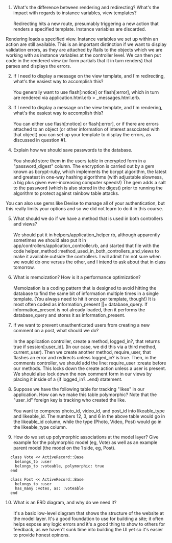 1. What's the difference between rendering and redirecting? What's the impact with regards to instance variables, view templates?
<br/><br/>
Redirecting hits a new route, presumably triggering a new action that renders a specified template. Instance variables are discarded. 

Rendering loads a specified view. Instance variables we set up within an action are still available. This is an important distinction if we want to display validation errors, as they are attached by Rails to the objects which we are working with as instance variables at the controller level. We can then put code in the rendered view (or form partials that it in turn renders) that parses and displays the errors.

2. If I need to display a message on the view template, and I'm redirecting, what's the easiest way to accomplish this?
<br/><br/>
You generally want to use flash[:notice] or flash[:error], which in turn are rendered via application.html.erb > _messages.html.erb.

3. If I need to display a message on the view template, and I'm rendering, what's the easiest way to accomplish this?
<br/><br/>
You can either use flash[:notice] or flash[:error], or if there are errors attached to an object (or other information of interest associated with that object) you can set up your template to display the errors, as discussed in question #1.

4. Explain how we should save passwords to the database.
<br/><br/>
You should store them in the users table in encrypted form in a "password_digest" column. The encryption is carried out by a gem known as bcrypt-ruby, which implements the bcrypt algorithm, the latest and greatest in one-way hashing algorithms (with adjustable slowness, a big plus given ever-increasing computer speeds!) The gem adds a salt to the password (which is also stored in the digest) prior to running the algorithm to protect against rainbow table attacks. 

You can also use gems like Devise to manage all of your authentication, but this really limits your options and so we did not learn to do it in this course.

5. What should we do if we have a method that is used in both controllers and views?
<br/><br/>
We should put it in helpers/application_helper.rb, although apparently sometimes we should also put it in app/controllers/application_controller.rb, and started that file with the code helper_method :method_used_in_both_controllers_and_views to make it available outside the controllers. I will admit I'm not sure when we would do one versus the other, and I intend to ask about that in class tomorrow.

6. What is memoization? How is it a performance optimization?
<br/><br/>
Memoization is a coding pattern that is designed to avoid hitting the database to find the same bit of information multiple times in a single template. (You always need to hit it once per template, though!) It is most often coded as information_present ||= database_query. If information_present is not already loaded, then it performs the database_query and stores it as information_present.

7. If we want to prevent unauthenticated users from creating a new comment on a post, what should we do?
<br/><br/>
In the application controller, create a method, logged_in?, that returns true if session[:user_id]. (In our case, we did this via a third method, current_user). Then we create another method, require_user, that flashes an error and redirects unless logged_in? is true. Then, in the comments controller, we should add the line: require_user :create before our methods. This locks down the create action unless a user is present. We should also lock down the new comment form in our views by placing it inside of a (if logged_in?...end) statement.

8. Suppose we have the following table for tracking "likes" in our application. How can we make this table polymorphic? Note that the "user_id" foreign key is tracking who created the like.
<br/><br/>
You want to compress photo_id, video_id, and post_id into likeable_type and likeable_id. The numbers 12, 3, and 6 in the above table would go in the likeable_id column, while the type (Photo, Video, Post) would go in the likeable_type column.

9. How do we set up polymorphic associations at the model layer? Give example for the polymorphic model (eg, Vote) as well as an example parent model (the model on the 1 side, eg, Post).

````
  class Vote << ActiveRecord::Base
  	belongs_to :user
  	belongs_to :voteable, polymorphic: true
  end

  class Post << ActiveRecord::Base
  	belongs_to :user
    has_many :votes, as: :voteable
  end
````


10. What is an ERD diagram, and why do we need it?
<br/><br/>
It's a basic low-level diagram that shows the structure of the website at the model layer. It's a good foundation to use for building a site; it often helps expose any logic errors and it's a good thing to show to others for feedback, as we haven't sunk time into building the UI yet so it's easier to provide honest opinons.